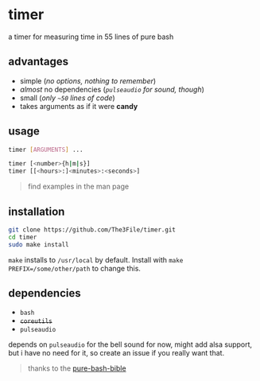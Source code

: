 # timer

a timer for measuring time in 55 lines of pure bash

## advantages

* simple (*no options, nothing to remember*)
* *almost* no dependencies (*`pulseaudio` for sound, though*)
* small (*only `~50` lines of code*)
* takes arguments as if it were **candy**

## usage

``` bash
timer [ARGUMENTS] ...

timer [<number>{h|m|s}]
timer [[<hours>:]<minutes>:<seconds>]
```

> find examples in the man page

## installation

``` bash
git clone https://github.com/The3File/timer.git
cd timer
sudo make install
```

`make` installs to `/usr/local` by default.
Install with `make PREFIX=/some/other/path` to change this. 

## dependencies

* `bash`
* ~~`coreutils`~~
* `pulseaudio`

depends on `pulseaudio` for the bell sound for now, might add alsa support,
but i have no need for it, so create an issue if you really want that.

> thanks to the [pure-bash-bible](http://github.com/dylanaraps/pure-bash-bible)
